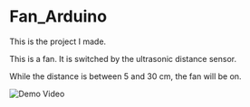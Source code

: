 # Fan_Arduino

This is the project I made. 

This is a fan. It is switched by the ultrasonic distance sensor.

While the distance is between 5 and 30 cm, the fan will be on. 

![Demo Video](https://youtu.be/_n5VCsy-PEM)
